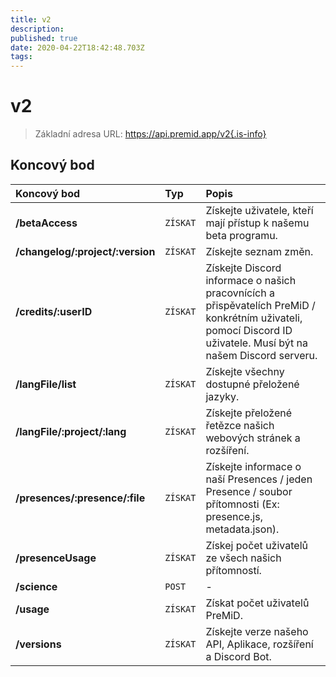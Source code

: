 ```yaml
---
title: v2
description:
published: true
date: 2020-04-22T18:42:48.703Z
tags:
---
```


# v2

> Základní adresa URL: https://api.premid.app/v2{.is-info}


## Koncový bod

<table>
  <thead>
    <tr>
      <th style="text-align:left">Koncový bod</th>
      <th style="text-align:left">Typ</th>
      <th style="text-align:left">Popis</th>
    </tr>
  </thead>
  <tbody>
    <tr>
      <td style="text-align:left"><b>/betaAccess</b>
      </td>
      <td style="text-align:left"><code>ZÍSKAT</code></td>
      <td style="text-align:left">Získejte uživatele, kteří mají přístup k našemu beta programu.</td>
    </tr>
    <tr>
      <td style="text-align:left"><b>/changelog/:project/:version</b>
      </td>
      <td style="text-align:left"><code>ZÍSKAT</code></td>
      <td style="text-align:left">Získejte seznam změn.</td>
    </tr>
    <tr>
      <td style="text-align:left"><b>/credits/:userID</b>
      </td>
      <td style="text-align:left"><code>ZÍSKAT</code></td>
      <td style="text-align:left">Získejte Discord informace o našich pracovnících a přispěvatelích PreMiD / konkrétním uživateli, pomocí Discord ID uživatele. Musí být na našem Discord serveru.</td>
    </tr>
    <tr>
      <td style="text-align:left"><b>/langFile/list</b>
      </td>
      <td style="text-align:left"><code>ZÍSKAT</code></td>
      <td style="text-align:left">Získejte všechny dostupné přeložené jazyky.</td>
    </tr>
    <tr>
      <td style="text-align:left"><b>/langFile/:project/:lang</b>
      </td>
      <td style="text-align:left"><code>ZÍSKAT</code></td>
      <td style="text-align:left">Získejte přeložené řetězce našich webových stránek a rozšíření.</td>
    </tr>
    <tr>
      <td style="text-align:left"><b>/presences/:presence/:file</b>
      </td>
      <td style="text-align:left"><code>ZÍSKAT</code></td>
      <td style="text-align:left">Získejte informace o naší Presences / jeden Presence / soubor přítomnosti (Ex: presence.js, metadata.json).</td>
    </tr>
    <tr>
      <td style="text-align:left"><b>/presenceUsage</b>
      </td>
      <td style="text-align:left"><code>ZÍSKAT</code></td>
      <td style="text-align:left">Získej počet uživatelů ze všech našich přítomností.</td>
    </tr>
    <tr>
      <td style="text-align:left"><b>/science</b>
      </td>
      <td style="text-align:left"><code>POST</code></td>
      <td style="text-align:left">-</td>
    </tr>
    <tr>
      <td style="text-align:left"><b>/usage</b>
      </td>
      <td style="text-align:left"><code>ZÍSKAT</code></td>
      <td style="text-align:left">Získat počet uživatelů PreMiD.</td>
    </tr>
    <tr>
      <td style="text-align:left"><b>/versions</b>
      </td>
      <td style="text-align:left"><code>ZÍSKAT</code></td>
      <td style="text-align:left">Získejte verze našeho API, Aplikace, rozšíření a Discord Bot.</td>
    </tr>
  </tbody>
</table>

